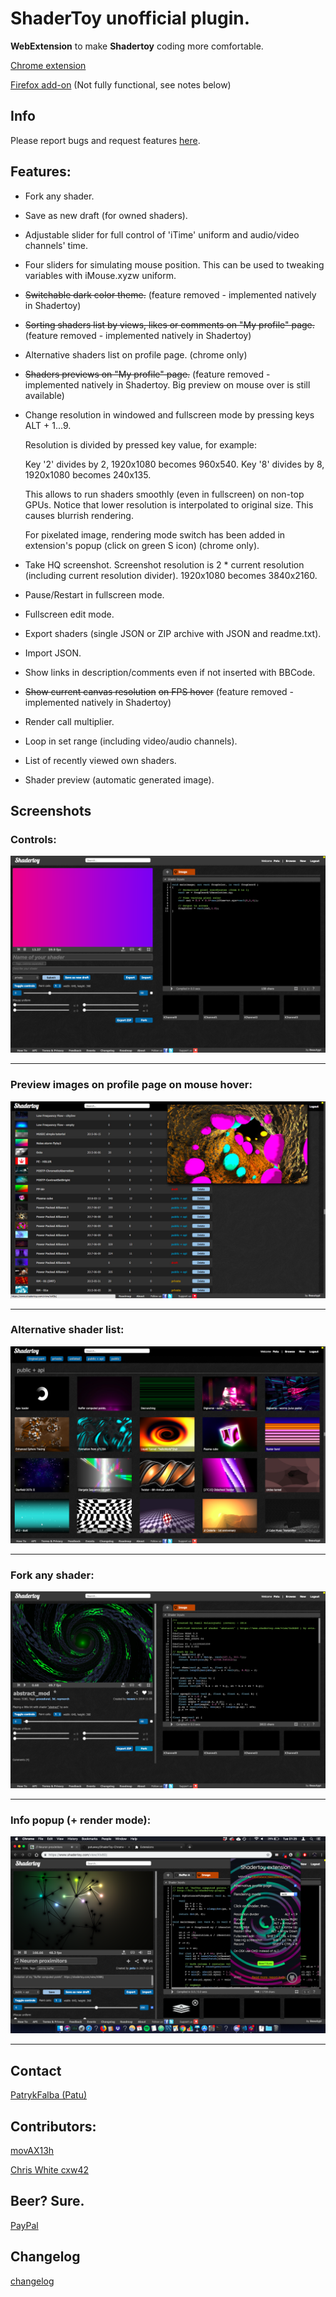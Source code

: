 # ShaderToy unofficial plugin.

**WebExtension** to make **Shadertoy** coding more comfortable.

[Chrome extension](https://chrome.google.com/webstore/detail/shadertoy-unofficial-plug/ohicbclhdmkhoabobgppffepcopomhgl?hl=pl)

[Firefox add-on](https://addons.mozilla.org/en-US/firefox/addon/shadertoy-unofficial-plugin/) (Not fully functional, see notes below)

## Info

Please report bugs and request features [here](https://github.com/patuwwy/ShaderToy-Chrome-Plugin/issues).

## Features:

-   Fork any shader.

-   Save as new draft (for owned shaders).

-   Adjustable slider for full control of 'iTime' uniform and audio/video channels' time.

-   Four sliders for simulating mouse position.
    This can be used to tweaking variables with iMouse.xyzw uniform.

-   ~~Switchable dark color theme.~~
    (feature removed - implemented natively in Shadertoy)

-   ~~Sorting shaders list by views, likes or comments on "My profile" page.~~
    (feature removed - implemented natively in Shadertoy)

-   Alternative shaders list on profile page. (chrome only)

-   ~~Shaders previews on "My profile" page.~~
    (feature removed - implemented natively in Shadertoy. Big preview on mouse over is still available)

-   Change resolution in windowed and fullscreen mode by pressing keys ALT + 1...9.

    Resolution is divided by pressed key value, for example:

    Key '2' divides by 2, 1920x1080 becomes 960x540.
    Key '8' divides by 8, 1920x1080 becomes 240x135.

    This allows to run shaders smoothly (even in fullscreen) on non-top GPUs.
    Notice that lower resolution is interpolated to original size. This causes blurrish rendering.

    For pixelated image, rendering mode switch has been added in extension's popup (click on green S icon) (chrome only).

-   Take HQ screenshot. Screenshot resolution is 2 \* current resolution (including current resolution divider). 1920x1080 becomes 3840x2160.

-   Pause/Restart in fullscreen mode.

-   Fullscreen edit mode.

-   Export shaders (single JSON or ZIP archive with JSON and readme.txt).

-   Import JSON.

-   Show links in description/comments even if not inserted with BBCode.

-   ~~Show current canvas resolution~~ ~~on FPS hover~~
    (feature removed - implemented natively in Shadertoy)

-   Render call multiplier.

-   Loop in set range (including video/audio channels).

-   List of recently viewed own shaders.

-   Shader preview (automatic generated image).

## Screenshots

### Controls:

![](./screenshots/new.png)

---

### Preview images on profile page on mouse hover:

![](./screenshots/profile-preview.jpg)

---

### Alternative shader list:

![](./screenshots/alt-profile.png)

---

### Fork any shader:

![](./screenshots/fork.png)

---

### Info popup (+ render mode):

![](./screenshots/popup.png)

---

## Contact

[PatrykFalba (Patu)](http://patrykfalba.pl)

## Contributors:

[movAX13h](http://blog.thrill-project.com/)

[Chris White cxw42](https://github.com/cxw42)

## Beer? Sure.

[PayPal](https://www.paypal.com/cgi-bin/webscr?cmd=_s-xclick&hosted_button_id=VDFNBT9N3ANHW&source=url)

## Changelog

[changelog](https://github.com/patuwwy/ShaderToy-Chrome-Plugin/blob/master/CHANGELOG.md)

